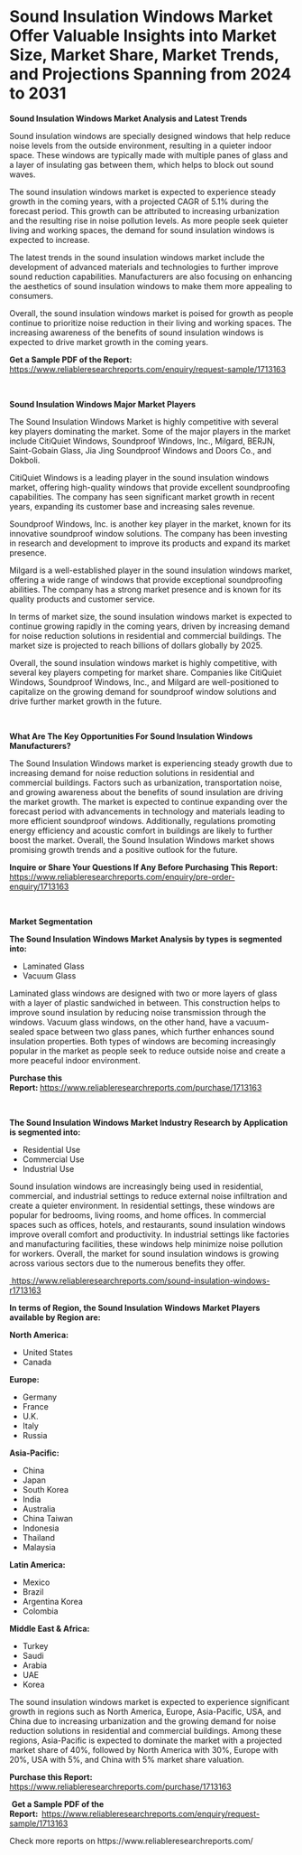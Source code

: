 <p><h1>Sound Insulation Windows Market Offer Valuable Insights into Market Size, Market Share, Market Trends, and Projections Spanning from 2024 to 2031</h1></p><p><strong>Sound Insulation Windows Market Analysis and Latest Trends</strong></p>
<p><p>Sound insulation windows are specially designed windows that help reduce noise levels from the outside environment, resulting in a quieter indoor space. These windows are typically made with multiple panes of glass and a layer of insulating gas between them, which helps to block out sound waves.</p><p>The sound insulation windows market is expected to experience steady growth in the coming years, with a projected CAGR of 5.1% during the forecast period. This growth can be attributed to increasing urbanization and the resulting rise in noise pollution levels. As more people seek quieter living and working spaces, the demand for sound insulation windows is expected to increase.</p><p>The latest trends in the sound insulation windows market include the development of advanced materials and technologies to further improve sound reduction capabilities. Manufacturers are also focusing on enhancing the aesthetics of sound insulation windows to make them more appealing to consumers.</p><p>Overall, the sound insulation windows market is poised for growth as people continue to prioritize noise reduction in their living and working spaces. The increasing awareness of the benefits of sound insulation windows is expected to drive market growth in the coming years.</p></p>
<p><strong>Get a Sample PDF of the Report:&nbsp;</strong> <a href="https://www.reliableresearchreports.com/enquiry/request-sample/1713163">https://www.reliableresearchreports.com/enquiry/request-sample/1713163</a></p>
<p>&nbsp;</p>
<p><strong>Sound Insulation Windows Major Market Players</strong></p>
<p><p>The Sound Insulation Windows Market is highly competitive with several key players dominating the market. Some of the major players in the market include CitiQuiet Windows, Soundproof Windows, Inc., Milgard, BERJN, Saint-Gobain Glass, Jia Jing Soundproof Windows and Doors Co., and Dokboli.</p><p>CitiQuiet Windows is a leading player in the sound insulation windows market, offering high-quality windows that provide excellent soundproofing capabilities. The company has seen significant market growth in recent years, expanding its customer base and increasing sales revenue. </p><p>Soundproof Windows, Inc. is another key player in the market, known for its innovative soundproof window solutions. The company has been investing in research and development to improve its products and expand its market presence. </p><p>Milgard is a well-established player in the sound insulation windows market, offering a wide range of windows that provide exceptional soundproofing abilities. The company has a strong market presence and is known for its quality products and customer service.</p><p>In terms of market size, the sound insulation windows market is expected to continue growing rapidly in the coming years, driven by increasing demand for noise reduction solutions in residential and commercial buildings. The market size is projected to reach billions of dollars globally by 2025.</p><p>Overall, the sound insulation windows market is highly competitive, with several key players competing for market share. Companies like CitiQuiet Windows, Soundproof Windows, Inc., and Milgard are well-positioned to capitalize on the growing demand for soundproof window solutions and drive further market growth in the future.</p></p>
<p>&nbsp;</p>
<p><strong>What Are The Key Opportunities For Sound Insulation Windows Manufacturers?</strong></p>
<p><p>The Sound Insulation Windows market is experiencing steady growth due to increasing demand for noise reduction solutions in residential and commercial buildings. Factors such as urbanization, transportation noise, and growing awareness about the benefits of sound insulation are driving the market growth. The market is expected to continue expanding over the forecast period with advancements in technology and materials leading to more efficient soundproof windows. Additionally, regulations promoting energy efficiency and acoustic comfort in buildings are likely to further boost the market. Overall, the Sound Insulation Windows market shows promising growth trends and a positive outlook for the future.</p></p>
<p><strong>Inquire or Share Your Questions If Any Before Purchasing This Report:</strong> <a href="https://www.reliableresearchreports.com/enquiry/pre-order-enquiry/1713163">https://www.reliableresearchreports.com/enquiry/pre-order-enquiry/1713163</a></p>
<p>&nbsp;</p>
<p><strong>Market Segmentation</strong></p>
<p><strong>The Sound Insulation Windows Market Analysis by types is segmented into:</strong></p>
<p><ul><li>Laminated Glass</li><li>Vacuum Glass</li></ul></p>
<p><p>Laminated glass windows are designed with two or more layers of glass with a layer of plastic sandwiched in between. This construction helps to improve sound insulation by reducing noise transmission through the windows. Vacuum glass windows, on the other hand, have a vacuum-sealed space between two glass panes, which further enhances sound insulation properties. Both types of windows are becoming increasingly popular in the market as people seek to reduce outside noise and create a more peaceful indoor environment.</p></p>
<p><strong>Purchase this Report:&nbsp;</strong><a href="https://www.reliableresearchreports.com/purchase/1713163">https://www.reliableresearchreports.com/purchase/1713163</a></p>
<p>&nbsp;</p>
<p><strong>The Sound Insulation Windows Market Industry Research by Application is segmented into:</strong></p>
<p><ul><li>Residential Use</li><li>Commercial Use</li><li>Industrial Use</li></ul></p>
<p><p>Sound insulation windows are increasingly being used in residential, commercial, and industrial settings to reduce external noise infiltration and create a quieter environment. In residential settings, these windows are popular for bedrooms, living rooms, and home offices. In commercial spaces such as offices, hotels, and restaurants, sound insulation windows improve overall comfort and productivity. In industrial settings like factories and manufacturing facilities, these windows help minimize noise pollution for workers. Overall, the market for sound insulation windows is growing across various sectors due to the numerous benefits they offer.</p></p>
<p><a href="https://www.reliableresearchreports.com/sound-insulation-windows-r1713163">&nbsp;https://www.reliableresearchreports.com/sound-insulation-windows-r1713163</a></p>
<p><strong>In terms of Region, the Sound Insulation Windows Market Players available by Region are:</strong></p>
<p>
    <p> <strong> North America: </strong>
        <ul>
            <li>United States</li>
            <li>Canada</li>
        </ul>
        </p> 
    <p> <strong> Europe: </strong>
        <ul>
            <li>Germany</li>
            <li>France</li>
            <li>U.K.</li>
            <li>Italy</li>
            <li>Russia</li>
        </ul>
        </p> 
    <p> <strong> Asia-Pacific: </strong>
        <ul>
            <li>China</li>
            <li>Japan</li>
            <li>South Korea</li>
            <li>India</li>
            <li>Australia</li>
            <li>China Taiwan</li>
            <li>Indonesia</li>
            <li>Thailand</li>
            <li>Malaysia</li>
        </ul>
        </p> 
    <p> <strong> Latin America: </strong>
        <ul>
            <li>Mexico</li>
            <li>Brazil</li>
            <li>Argentina Korea</li>
            <li>Colombia</li>
        </ul>
        </p> 
    <p> <strong> Middle East & Africa: </strong>
        <ul>
            <li>Turkey</li>
            <li>Saudi</li>
            <li>Arabia</li>
            <li>UAE</li>
            <li>Korea</li>
        </ul>
    </p>
    </p>
<p><p>The sound insulation windows market is expected to experience significant growth in regions such as North America, Europe, Asia-Pacific, USA, and China due to increasing urbanization and the growing demand for noise reduction solutions in residential and commercial buildings. Among these regions, Asia-Pacific is expected to dominate the market with a projected market share of 40%, followed by North America with 30%, Europe with 20%, USA with 5%, and China with 5% market share valuation.</p></p>
<p><strong>Purchase this Report: </strong><a href="https://www.reliableresearchreports.com/purchase/1713163">https://www.reliableresearchreports.com/purchase/1713163</a></p>
<p>&nbsp;<strong>Get a Sample PDF of the Report:&nbsp;&nbsp;</strong><a href="https://www.reliableresearchreports.com/enquiry/request-sample/1713163">https://www.reliableresearchreports.com/enquiry/request-sample/1713163</a></p>
<p><strong></strong></p>
<p>Check more reports on https://www.reliableresearchreports.com/</p>